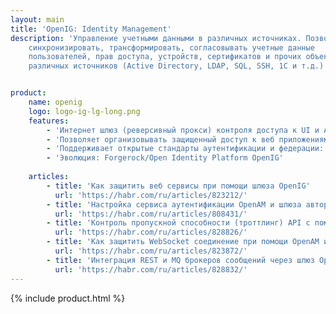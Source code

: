 ```yaml
---
layout: main
title: 'OpenIG: Identity Management'
description: 'Управление учетными данными в различных источниках. Позволяет
    синхронизировать, трансформировать, согласовывать учетные данные
    пользователей, прав доступа, устройств, сертификатов и прочих объектов из
    различных источников (Active Directory, LDAP, SQL, SSH, 1C и т.д.)'


product:
    name: openig
    logo: logo-ig-lg-long.png
    features:
        - 'Интернет шлюз (реверсивный прокси) контроля доступа к UI и API.'
        - 'Позволяет организовывать защищенный доступ к веб приложениям и API путем решения задач маршрутизации, аутентификации, авторизации, федерации и расширения профиля.'
        - 'Поддерживает открытые стандарты аутентификации и федерации: OAuth, OpenID Connect, SAML. Позволяет безопасно настроить функцию Replay password для унаследованных систем и производить изменение контента “на лету”.'
        - 'Эволюция: Forgerock/Open Identity Platform OpenIG'   
    
    articles:     
        - title: 'Как защитить веб сервисы при помощи шлюза OpenIG'
          url: 'https://habr.com/ru/articles/823212/'
        - title: 'Настройка сервиса аутентификации OpenAM и шлюза авторизации OpenIG для защиты приложений'
          url: 'https://habr.com/ru/articles/808431/'
        - title: 'Контроль пропускной способности (троттлинг) API c помощью шлюза авторизации OpenIG'
          url: 'https://habr.com/ru/articles/828826/'
        - title: 'Как защитить WebSocket соединение при помощи OpenAM и OpenIG'
          url: 'https://habr.com/ru/articles/823872/'
        - title: 'Интеграция REST и MQ брокеров сообщений через шлюз OpenIG'
          url: 'https://habr.com/ru/articles/828832/'
---
```

{% include product.html %}